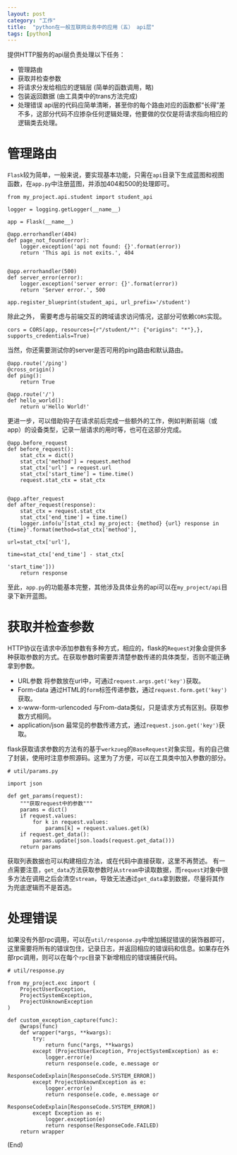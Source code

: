 ```yaml
---
layout: post
category: "工作"
title:  "python在一般互联网业务中的应用（五） api层"
tags: [python]
---
```


提供HTTP服务的api层负责处理以下任务：
- 管理路由
- 获取并检查参数
- 将请求分发给相应的逻辑层 (简单的函数调用，略)
- 包装返回数据 (由工具类中的trans方法完成)
- 处理错误
api层的代码应简单清晰，甚至你的每个路由对应的函数都“长得”差不多，这部分代码不应掺杂任何逻辑处理，他要做的仅仅是将请求指向相应的逻辑类去处理。

# 管理路由

`Flask`较为简单，一般来说，要实现基本功能，只需在`api`目录下生成蓝图和视图函数，在`app.py`中注册蓝图，并添加404和500的处理即可。

```
from my_project.api.student import student_api

logger = logging.getLogger(__name__)

app = Flask(__name__)

@app.errorhandler(404)
def page_not_found(error):
    logger.exception('api not found: {}'.format(error))
    return 'This api is not exits.', 404


@app.errorhandler(500)
def server_error(error):
    logger.exception('server error: {}'.format(error))
    return 'Server error.', 500

app.register_blueprint(student_api, url_prefix='/student')

```

除此之外， 需要考虑与前端交互的跨域请求访问情况，这部分可依赖`CORS`实现。

```
cors = CORS(app, resources={r"/student/*": {"origins": "*"},}, supports_credentials=True)
```

当然，你还需要测试你的server是否可用的ping路由和默认路由。

```
@app.route('/ping')
@cross_origin()
def ping():
    return True

@app.route('/')
def hello_world():
    return u'Hello World!'
```

更进一步，可以借助钩子在请求前后完成一些额外的工作，例如判断前端（或app）的设备类型，记录一层请求的用时等，也可在这部分完成。

```
@app.before_request
def before_request():
    stat_ctx = dict()
    stat_ctx['method'] = request.method
    stat_ctx['url'] = request.url
    stat_ctx['start_time'] = time.time()
    request.stat_ctx = stat_ctx


@app.after_request
def after_request(response):
    stat_ctx = request.stat_ctx
    stat_ctx['end_time'] = time.time()
    logger.info(u'[stat_ctx] my_project: {method} {url} response in {time}'.format(method=stat_ctx['method'],
                                                                                   url=stat_ctx['url'],
                                                                                   time=stat_ctx['end_time'] - stat_ctx[
                                                                                       'start_time']))
    return response
```

至此，`app.py`的功能基本完整，其他涉及具体业务的api可以在`my_project/api`目录下新开蓝图。

# 获取并检查参数

HTTP协议在请求中添加参数有多种方式，相应的，flask的`Request`对象会提供多种获取参数的方式。在获取参数时需要弄清楚参数传递的具体类型，否则不能正确拿到参数。

- URL参数 将参数放在url中，可通过`request.args.get('key')`获取。
- Form-data 通过HTML的`form`标签传递参数，通过`request.form.get('key')`获取。
- x-www-form-urlencoded 与From-data类似，只是请求方式有区别。获取参数方式相同。
- application/json 最常见的参数传递方式，通过`request.json.get('key')`获取。

flask获取请求参数的方法有的基于`werkzueg`的`BaseRequest`对象实现，有的自己做了封装，使用时注意参照源码。这里为了方便，可以在工具类中加入参数的部分。

```
# util/params.py

import json

def get_params(request):
    """获取request中的参数"""
    params = dict()
    if request.values:
        for k in request.values:
            params[k] = request.values.get(k)
    if request.get_data():
        params.update(json.loads(request.get_data()))
    return params
```

获取列表数据也可以构建相应方法，或在代码中直接获取，这里不再赘述。
有一点需要注意，`get_data`方法获取参数时从`stream`中读取数据，而`request`对象中很多方法在调用之后会清空`stream`，导致无法通过`get_data`拿到数据，尽量将其作为兜底逻辑而不是首选。

# 处理错误

如果没有外部rpc调用，可以在`util/response.py`中增加捕捉错误的装饰器即可，这里需要将所有的错误包住，记录日志，并返回相应的错误码和信息。如果存在外部rpc调用，则可以在每个`rpc`目录下新增相应的错误捕获代码。

```
# util/response.py

from my_project.exc import (
    ProjectUserException,
    ProjectSystemException,
    ProjectUnknownException
)

def custom_exception_capture(func):
    @wraps(func)
    def wrapper(*args, **kwargs):
        try:
            return func(*args, **kwargs)
        except (ProjectUserException, ProjectSystemException) as e:
            logger.error(e)
            return response(e.code, e.message or
                            ResponseCodeExplain[ResponseCode.SYSTEM_ERROR])
        except ProjectUnknownException as e:
            logger.error(e)
            return response(e.code, e.message or
                            ResponseCodeExplain[ResponseCode.SYSTEM_ERROR])
        except Exception as e:
            logger.exception(e)
            return response(ResponseCode.FAILED)
    return wrapper
```


(End)